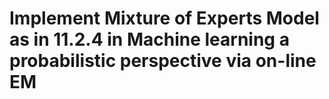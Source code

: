 # Implement Mixture of Experts Model as in 11.2.4 in Machine learning a probabilistic perspective via on-line EM
